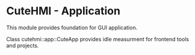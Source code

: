 # CuteHMI - Application

This module provides foundation for GUI application.

Class cutehmi::app::CuteApp provides idle measurment for frontend tools and projects.
